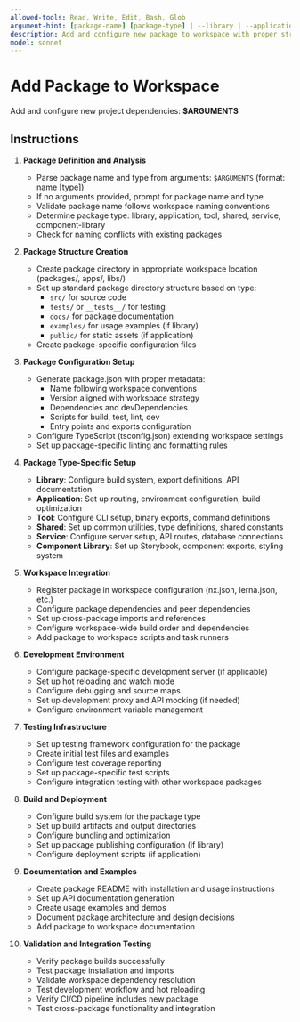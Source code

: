 ```yaml
---
allowed-tools: Read, Write, Edit, Bash, Glob
argument-hint: [package-name] [package-type] | --library | --application | --tool
description: Add and configure new package to workspace with proper structure and dependencies
model: sonnet
---
```


# Add Package to Workspace

Add and configure new project dependencies: **$ARGUMENTS**

## Instructions

1. **Package Definition and Analysis**
   - Parse package name and type from arguments: `$ARGUMENTS` (format: name [type])
   - If no arguments provided, prompt for package name and type
   - Validate package name follows workspace naming conventions
   - Determine package type: library, application, tool, shared, service, component-library
   - Check for naming conflicts with existing packages

2. **Package Structure Creation**
   - Create package directory in appropriate workspace location (packages/, apps/, libs/)
   - Set up standard package directory structure based on type:
     - `src/` for source code
     - `tests/` or `__tests__/` for testing
     - `docs/` for package documentation
     - `examples/` for usage examples (if library)
     - `public/` for static assets (if application)
   - Create package-specific configuration files

3. **Package Configuration Setup**
   - Generate package.json with proper metadata:
     - Name following workspace conventions
     - Version aligned with workspace strategy
     - Dependencies and devDependencies
     - Scripts for build, test, lint, dev
     - Entry points and exports configuration
   - Configure TypeScript (tsconfig.json) extending workspace settings
   - Set up package-specific linting and formatting rules

4. **Package Type-Specific Setup**
   - **Library**: Configure build system, export definitions, API documentation
   - **Application**: Set up routing, environment configuration, build optimization
   - **Tool**: Configure CLI setup, binary exports, command definitions
   - **Shared**: Set up common utilities, type definitions, shared constants
   - **Service**: Configure server setup, API routes, database connections
   - **Component Library**: Set up Storybook, component exports, styling system

5. **Workspace Integration**
   - Register package in workspace configuration (nx.json, lerna.json, etc.)
   - Configure package dependencies and peer dependencies
   - Set up cross-package imports and references
   - Configure workspace-wide build order and dependencies
   - Add package to workspace scripts and task runners

6. **Development Environment**
   - Configure package-specific development server (if applicable)
   - Set up hot reloading and watch mode
   - Configure debugging and source maps
   - Set up development proxy and API mocking (if needed)
   - Configure environment variable management

7. **Testing Infrastructure**
   - Set up testing framework configuration for the package
   - Create initial test files and examples
   - Configure test coverage reporting
   - Set up package-specific test scripts
   - Configure integration testing with other workspace packages

8. **Build and Deployment**
   - Configure build system for the package type
   - Set up build artifacts and output directories
   - Configure bundling and optimization
   - Set up package publishing configuration (if library)
   - Configure deployment scripts (if application)

9. **Documentation and Examples**
   - Create package README with installation and usage instructions
   - Set up API documentation generation
   - Create usage examples and demos
   - Document package architecture and design decisions
   - Add package to workspace documentation

10. **Validation and Integration Testing**
    - Verify package builds successfully
    - Test package installation and imports
    - Validate workspace dependency resolution
    - Test development workflow and hot reloading
    - Verify CI/CD pipeline includes new package
    - Test cross-package functionality and integration
